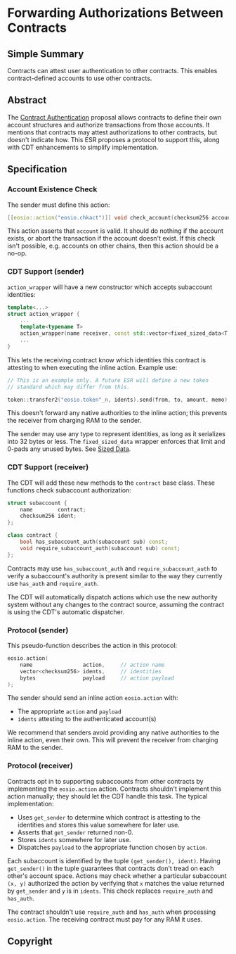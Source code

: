 # Forwarding Authorizations Between Contracts

## Simple Summary

Contracts can attest user authentication to other contracts. This enables contract-defined accounts to use other contracts.

## Abstract

The [Contract Authentication](esr_contract_trx_auth.md) proposal allows contracts to define their own account
structures and authorize transactions from those accounts. It mentions that contracts may attest authorizations
to other contracts, but doesn't indicate how. This ESR proposes a protocol to support this, along with CDT enhancements
to simplify implementation.

## Specification

### Account Existence Check

The sender must define this action:

```c++
[[eosio::action("eosio.chkact")]] void check_account(checksum256 account);
```

This action asserts that `account` is valid. It should do nothing if the account
exists, or abort the transaction if the account doesn't exist. If this check
isn't possible, e.g. accounts on other chains, then this action should be
a no-op.

### CDT Support (sender)

`action_wrapper` will have a new constructor which accepts subaccount identities:

```c++
template<...>
struct action_wrapper {
    ...
    template<typename T>
    action_wrapper(name receiver, const std::vector<fixed_sized_data<T, 32>>& idents);
    ...
}
```

This lets the receiving contract know which identities this contract is attesting to
when executing the inline action. Example use:

```c++
// This is an example only. A future ESR will define a new token
// standard which may differ from this.

token::transfer2("eosio.token"_n, idents).send(from, to, amount, memo);
```

This doesn't forward any native authorities to the inline action; this prevents the
receiver from charging RAM to the sender.

The sender may use any type to represent identities, as long as it serializes into 32 bytes
or less. The `fixed_sized_data` wrapper enforces that limit and 0-pads any unused bytes. See
[Sized Data](esr_sized_data.md).

### CDT Support (receiver)

The CDT will add these new methods to the `contract` base class. These functions check
subaccount authorization:

```c++
struct subaccount {
    name        contract;
    checksum256 ident;
};

class contract {
    bool has_subaccount_auth(subaccount sub) const;
    void require_subaccount_auth(subaccount sub) const;
};
```

Contracts may use `has_subaccount_auth` and `require_subaccount_auth` to verify a subaccount's authority
is present similar to the way they currently use `has_auth` and `require_auth`.

The CDT will automatically dispatch actions which use the new authority system without any changes to the
contract source, assuming the contract is using the CDT's automatic dispatcher.

### Protocol (sender)

This pseudo-function describes the action in this protocol:

```c++
eosio.action(
    name                action,     // action name
    vector<checksum256> idents,     // identities
    bytes               payload     // action payload
);
```

The sender should send an inline action `eosio.action` with:
* The appropriate `action` and `payload`
* `idents` attesting to the authenticated account(s)

We recommend that senders avoid providing any native authorities to the inline action, even their own.
This will prevent the receiver from charging RAM to the sender.

### Protocol (receiver)

Contracts opt in to supporting subaccounts from other contracts by implementing the `eosio.action`
action. Contracts shouldn't implement this action manually; they should let the CDT handle this
task. The typical implementation:

* Uses `get_sender` to determine which contract is attesting to the identities and stores this value 
  somewhere for later use.
* Asserts that `get_sender` returned non-0.
* Stores `idents` somewhere for later use.
* Dispatches `payload` to the appropriate function chosen by `action`.

Each subaccount is identified by the tuple `(get_sender(), ident)`. Having `get_sender()`
in the tuple guarantees that contracts don't tread on each other's account space.
Actions may check whether a particular subaccount `(x, y)` authorized the action by verifying that `x`
matches the value returned by `get_sender` and `y` is in `idents`. This check replaces 
`require_auth` and `has_auth`.

The contract shouldn't use `require_auth` and `has_auth` when processing `eosio.action`.
The receiving contract must pay for any RAM it uses.

## Copyright
